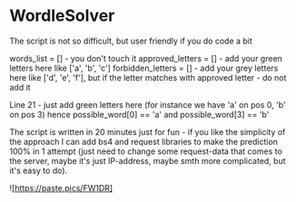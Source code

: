 # WordleSolver
The script is not so difficult, but user friendly if you do code a bit

words_list = [] - you don't touch it
approved_letters = [] - add your green letters here like ['a', 'b', 'c']
forbidden_letters = [] - add your grey letters here like ['d', 'e', 'f'], but if the letter matches with approved letter - do not add it

Line 21 - just add green letters here (for instance we have 'a' on pos 0, 'b' on pos 3) hence possible_word[0] == 'a' and possible_word[3] == 'b'

The script is written in 20 minutes just for fun - if you like the simplicity of the approach I can add bs4 and request libraries to make the prediction 100% in 1 attempt (just need to change some request-data that comes to the server, maybe it's just IP-address, maybe smth more complicated, but it's easy to do).


![https://paste.pics/FW1DR]
